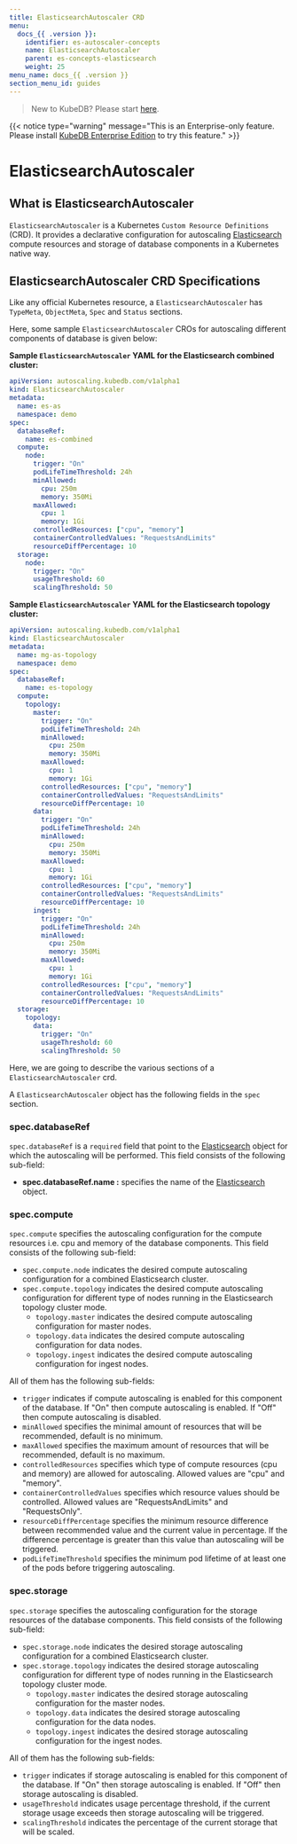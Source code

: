 ```yaml
---
title: ElasticsearchAutoscaler CRD
menu:
  docs_{{ .version }}:
    identifier: es-autoscaler-concepts
    name: ElasticsearchAutoscaler
    parent: es-concepts-elasticsearch
    weight: 25
menu_name: docs_{{ .version }}
section_menu_id: guides
---
```


> New to KubeDB? Please start [here](/docs/README.md).

{{< notice type="warning" message="This is an Enterprise-only feature. Please install [KubeDB Enterprise Edition](/docs/setup/install/enterprise.md) to try this feature." >}}

# ElasticsearchAutoscaler

## What is ElasticsearchAutoscaler

`ElasticsearchAutoscaler` is a Kubernetes `Custom Resource Definitions` (CRD). It provides a declarative configuration for autoscaling [Elasticsearch](/docs/guides/elasticsearch/concepts/elasticsearch/index.md) compute resources and storage of database components in a Kubernetes native way.

## ElasticsearchAutoscaler CRD Specifications

Like any official Kubernetes resource, a `ElasticsearchAutoscaler` has `TypeMeta`, `ObjectMeta`, `Spec` and `Status` sections.

Here, some sample `ElasticsearchAutoscaler` CROs for autoscaling different components of database is given below:

**Sample `ElasticsearchAutoscaler` YAML for the Elasticsearch combined cluster:**

```yaml
apiVersion: autoscaling.kubedb.com/v1alpha1
kind: ElasticsearchAutoscaler
metadata:
  name: es-as
  namespace: demo
spec:
  databaseRef:
    name: es-combined
  compute:
    node:
      trigger: "On"
      podLifeTimeThreshold: 24h
      minAllowed:
        cpu: 250m
        memory: 350Mi
      maxAllowed:
        cpu: 1
        memory: 1Gi
      controlledResources: ["cpu", "memory"]
      containerControlledValues: "RequestsAndLimits"
      resourceDiffPercentage: 10
  storage:
    node:
      trigger: "On"
      usageThreshold: 60
      scalingThreshold: 50
```

**Sample `ElasticsearchAutoscaler` YAML for the Elasticsearch topology cluster:**

```yaml
apiVersion: autoscaling.kubedb.com/v1alpha1
kind: ElasticsearchAutoscaler
metadata:
  name: mg-as-topology
  namespace: demo
spec:
  databaseRef:
    name: es-topology
  compute:
    topology:
      master:
        trigger: "On"
        podLifeTimeThreshold: 24h
        minAllowed:
          cpu: 250m
          memory: 350Mi
        maxAllowed:
          cpu: 1
          memory: 1Gi
        controlledResources: ["cpu", "memory"]
        containerControlledValues: "RequestsAndLimits"
        resourceDiffPercentage: 10
      data:
        trigger: "On"
        podLifeTimeThreshold: 24h
        minAllowed:
          cpu: 250m
          memory: 350Mi
        maxAllowed:
          cpu: 1
          memory: 1Gi
        controlledResources: ["cpu", "memory"]
        containerControlledValues: "RequestsAndLimits"
        resourceDiffPercentage: 10
      ingest:
        trigger: "On"
        podLifeTimeThreshold: 24h
        minAllowed:
          cpu: 250m
          memory: 350Mi
        maxAllowed:
          cpu: 1
          memory: 1Gi
        controlledResources: ["cpu", "memory"]
        containerControlledValues: "RequestsAndLimits"
        resourceDiffPercentage: 10
  storage:
    topology:
      data:
        trigger: "On"
        usageThreshold: 60
        scalingThreshold: 50
```

Here, we are going to describe the various sections of a `ElasticsearchAutoscaler` crd.

A `ElasticsearchAutoscaler` object has the following fields in the `spec` section.

### spec.databaseRef

`spec.databaseRef` is a `required` field that point to the [Elasticsearch](/docs/guides/elasticsearch/concepts/elasticsearch/index.md) object for which the autoscaling will be performed. This field consists of the following sub-field:

- **spec.databaseRef.name :** specifies the name of the [Elasticsearch](/docs/guides/elasticsearch/concepts/elasticsearch/index.md) object.

### spec.compute

`spec.compute` specifies the autoscaling configuration for the compute resources i.e. cpu and memory of the database components. This field consists of the following sub-field:

- `spec.compute.node` indicates the desired compute autoscaling configuration for a combined Elasticsearch cluster.
- `spec.compute.topology` indicates the desired compute autoscaling configuration for different type of nodes running in the Elasticsearch topology cluster mode.
  - `topology.master` indicates the desired compute autoscaling configuration for master nodes.
  - `topology.data` indicates the desired compute autoscaling configuration for data nodes.
  - `topology.ingest` indicates the desired compute autoscaling configuration for ingest nodes.

All of them has the following sub-fields:

- `trigger` indicates if compute autoscaling is enabled for this component of the database. If "On" then compute autoscaling is enabled. If "Off" then compute autoscaling is disabled.
- `minAllowed` specifies the minimal amount of resources that will be recommended, default is no minimum.
- `maxAllowed` specifies the maximum amount of resources that will be recommended, default is no maximum.
- `controlledResources` specifies which type of compute resources (cpu and memory) are allowed for autoscaling. Allowed values are "cpu" and "memory".
- `containerControlledValues` specifies which resource values should be controlled. Allowed values are "RequestsAndLimits" and "RequestsOnly".
- `resourceDiffPercentage` specifies the minimum resource difference between recommended value and the current value in percentage. If the difference percentage is greater than this value than autoscaling will be triggered.
- `podLifeTimeThreshold` specifies the minimum pod lifetime of at least one of the pods before triggering autoscaling.

### spec.storage

`spec.storage` specifies the autoscaling configuration for the storage resources of the database components. This field consists of the following sub-field:

- `spec.storage.node` indicates the desired storage autoscaling configuration for a combined Elasticsearch cluster.
- `spec.storage.topology` indicates the desired storage autoscaling configuration for different type of nodes running in the Elasticsearch topology cluster mode.
  - `topology.master` indicates the desired storage autoscaling configuration for the master nodes.
  - `topology.data` indicates the desired storage autoscaling configuration for the data nodes.
  - `topology.ingest` indicates the desired storage autoscaling configuration for the ingest nodes.

All of them has the following sub-fields:

- `trigger` indicates if storage autoscaling is enabled for this component of the database. If "On" then storage autoscaling is enabled. If "Off" then storage autoscaling is disabled.
- `usageThreshold` indicates usage percentage threshold, if the current storage usage exceeds then storage autoscaling will be triggered.
- `scalingThreshold` indicates the percentage of the current storage that will be scaled.
